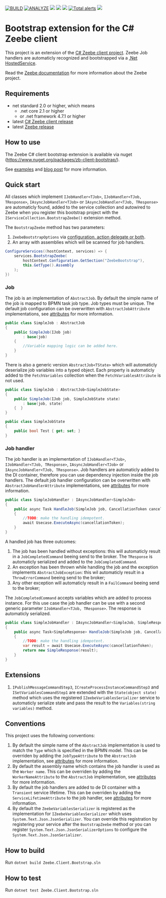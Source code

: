 [![BUILD](https://github.com/arjangeertsema/zeebe-client-csharp-bootstrap/actions/workflows/build.yml/badge.svg)](https://github.com/arjangeertsema/zeebe-client-csharp-bootstrap/actions/workflows/build.yml)
[![ANALYZE](https://github.com/arjangeertsema/zeebe-client-csharp-bootstrap/actions/workflows/analyze.yml/badge.svg)](https://github.com/arjangeertsema/zeebe-client-csharp-bootstrap/actions/workflows/analyze.yml)
[![](https://img.shields.io/nuget/v/zb-client-bootstrap.svg)](https://www.nuget.org/packages/zb-client-bootstrap/) 
[![](https://img.shields.io/nuget/dt/zb-client-bootstrap)](https://www.nuget.org/stats/packages/zb-client-bootstrap?groupby=Version) 
[![](https://img.shields.io/github/license/arjangeertsema/zeebe-client-csharp-bootstrap.svg)](https://www.apache.org/licenses/LICENSE-2.0) 
[![Total alerts](https://img.shields.io/lgtm/alerts/g/arjangeertsema/zeebe-client-csharp-bootstrap.svg?logo=lgtm&logoWidth=18)](https://lgtm.com/projects/g/arjangeertsema/zeebe-client-csharp-bootstrap/alerts/)
[![](https://img.shields.io/badge/Community%20Extension-An%20open%20source%20community%20maintained%20project-FF4700)](https://github.com/camunda-community-hub/community)

# Bootstrap extension for the C# Zeebe client

This project is an extension of the [C# Zeebe client project](https://github.com/camunda-community-hub/zeebe-client-csharp). Zeebe Job handlers are automaticly recognized and bootstrapped via a [.Net HostedService](https://docs.microsoft.com/en-us/dotnet/architecture/microservices/multi-container-microservice-net-applications/background-tasks-with-ihostedservice).

Read the [Zeebe documentation](https://docs.camunda.io/docs/components/zeebe/zeebe-overview/) for more information about the Zeebe project.

## Requirements

* net standard 2.0 or higher, which means
    * .net core 2.1 or higher
    * or .net framework 4.7.1 or higher
* latest [C# Zeebe client release](https://www.nuget.org/packages/zb-client/)
* latest [Zeebe release](https://github.com/zeebe-io/zeebe/releases/)

## How to use

The Zeebe C# client bootstrap extension is available via nuget (https://www.nuget.org/packages/zb-client-bootstrap/).

See [examples] and [blog post](https://link.medium.com/4a3yax14gjb) for more information.

## Quick start

All classes which implement `IJobHandler<TJob>`, `IJobHandler<TJob, TResponse>`, `IAsyncJobHandler<TJob>` or `IAsyncJobHandler<TJob, TResponse>` are automaticly found, added to the service collection and autowired to Zeebe when you register this bootstrap project with the `IServiceCollection.BootstrapZeebe()` extension method.

The `BootstrapZeebe` method has two parameters:

1. `ZeebeBootstrapOptions` via [configuration, action delegate or both](https://docs.microsoft.com/en-us/dotnet/core/extensions/options-library-authors).
1. An array with assemblies which will be scanned for job handlers.

```csharp
ConfigureServices((hostContext, services) => {
    services.BootstrapZeebe(
        hostContext.Configuration.GetSection("ZeebeBootstrap"),
        this.GetType().Assembly
    );
})
```

### Job

The job is an implementation of `AbstractJob`. By default the simple name of the job is mapped to BPMN task job type. Job types must be unique. The default job configuration can be overwritten with `AbstractJobAttribute` implementations, see [attributes] for more information.

```csharp
public class SimpleJob : AbstractJob
{
    public SimpleJob(IJob job) 
        : base(job)
    { 
        //Variable mapping logic can be added here.
    }
}
```

There is also a generic version `AbstractJob<TState>` which will automaticly deserialize job variables into a typed object. Each property is automaticly added to the `FetchVariables` collection when the `FetchVariablesAttribute` is not used.

```csharp
public class SimpleJob : AbstractJob<SimpleJobState>
{
    public SimpleJob(IJob job, SimpleJobState state) 
        : base(job, state)
    {  }
}

public class SimpleJobState
{
    public bool Test { get; set; }
}
```



### Job handler

The job handler is an implementation of `IJobHandler<TJob>`, `IJobHandler<TJob, TResponse>`, `IAsyncJobHandler<TJob>` or `IAsyncJobHandler<TJob, TResponse>`. Job handlers are automaticly added to the DI container, therefore you can use dependency injection inside the job handlers.  The default job handler configuration can be overwritten with `AbstractJobHandlerAttribute` implementations, see [attributes] for more information.


```csharp
public class SimpleJobHandler : IAsyncJobHandler<SimpleJob>
{
    public async Task HandleJob(SimpleJob job, CancellationToken cancellationToken)
    {  
        //TODO: make the handling idempotent.
        await Usecase.ExecuteAsync(cancellationToken);
    }
}
```

A handled job has three outcomes:

1. The job has been handled without exceptions: this will automaticly result in a `JobCompletedCommand` beeing send to the broker. The `TResponse` is automaticly serialized and added to the `JobCompletedCommand`.
1. An exception has been thrown while handling the job and the exception implements `AbstractJobException`: this wil automaticly result in a `ThrowErrorCommand` beeing send to the broker;
1. Any other exception will automaticly result in a `FailCommand` beeing send to the broker;

The `JobCompletedCommand` accepts variables which are added to process instance. For this use case the job handler can be use with a second generic parameter `IJobHandler<TJob, TResponse>`. The response is automaticly serialized.

```csharp
public class SimpleJobHandler : IAsyncJobHandler<SimpleJob, SimpleResponse>
{
    public async Task<SimpleResponse> HandleJob(SimpleJob job, CancellationToken cancellationToken)
    {
        //TODO: make the handling idempotent.
        var result = await Usecase.ExecuteAsync(cancellationToken);
        return new SimpleResponse(result);
    }
}
```


## Extensions

1. `IPublishMessageCommandStep3`, `ICreateProcessInstanceCommandStep3` and `ISetVariablesCommandStep1` are extended with the `State(object state)` method which uses the registered `IZeebeVariablesSerializer` service to automaticly serialize state and pass the result to the `Variables(string variables)` method.

## Conventions

This project uses the following conventions:

1. By default the simple name of the `AbstractJob` implementation is used to match the `Type` which is specified in the BPMN model. This can be overriden by adding the `JobTypeAttribute` to the `AbstractJob` implementation, see [attributes] for more information.
1. By default the assembly name which contains the job handler is used as the `Worker name`. This can be overriden by adding the `WorkerNameAttribute` to the `AbstractJob` implementation, see [attributes] for more information.
1. By default the job handlers are added to de DI container with a `Transient` service lifetime. This can be overriden by adding the `ServiceLifetimeAttribute` to the job handler, see [attributes] for more information.
1. By default the `ZeebeVariablesSerializer` is registered as the implementation for `IZeebeVariablesSerializer` which uses `System.Text.Json.JsonSerializer`. You can override this registration by registering your service after the `BootstrapZeebe` method or you can register `System.Text.Json.JsonSerializerOptions` to configure the `System.Text.Json.JsonSerializer`. 

## How to build

Run `dotnet build Zeebe.Client.Bootstrap.sln`

## How to test

Run `dotnet test Zeebe.Client.Bootstrap.sln`

[examples]:  https://github.com/arjangeertsema/zeebe-client-csharp-bootstrap/tree/main/examples
[attributes]: https://github.com/arjangeertsema/zeebe-client-csharp-bootstrap/tree/main/src/Zeebe.Client.Bootstrap/Attributes

